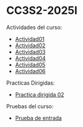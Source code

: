 # CC3S2-2025I

Actividades del curso:

- [Actividad01](S_1/Actividad01.md)
- [Actividad02](S_1/Actividad02.md)
- [Actividad03](S_1/Actividad03.md)
- [Actividad04](S_2/Actividad04.md)
- [Actividad05](S_3/Actividad05.md)
- [Actividad06](S_4/Actividad06.md)

Practicas Dirigidas:

- [Practica dirigida 02](S_4/PracticaDirigida2.md)

Pruebas del curso:

- [Prueba de entrada](S_3/Prueba_Entrada.md)